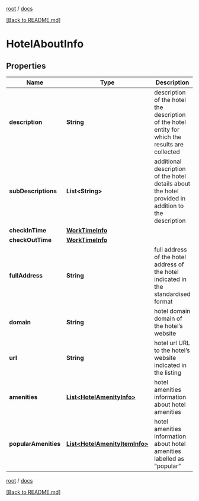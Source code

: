 [root](./../ "root") / [docs](./ "docs")

[[Back to README.md]](./../README.md "[Back to README.md]")

# HotelAboutInfo

## Properties

| Name | Type | Description | Notes |
|------------ | ------------- | ------------- | -------------|
|**description** | **String** | description of the hotel the description of the hotel entity for which the results are collected |  [optional] |
|**subDescriptions** | **List&lt;String&gt;** | additional description of the hotel details about the hotel provided in addition to the description |  [optional] |
|**checkInTime** | [**WorkTimeInfo**](WorkTimeInfo.md) |  |  [optional] |
|**checkOutTime** | [**WorkTimeInfo**](WorkTimeInfo.md) |  |  [optional] |
|**fullAddress** | **String** | full address of the hotel address of the hotel indicated in the standardised format |  [optional] |
|**domain** | **String** | hotel domain domain of the hotel’s website |  [optional] |
|**url** | **String** | hotel url URL to the hotel’s website indicated in the listing |  [optional] |
|**amenities** | [**List&lt;HotelAmenityInfo&gt;**](HotelAmenityInfo.md) | hotel amenities information about hotel amenities |  [optional] |
|**popularAmenities** | [**List&lt;HotelAmenityItemInfo&gt;**](HotelAmenityItemInfo.md) | hotel amenities information about hotel amenities labelled as “popular” |  [optional] |

[root](./../ "root") / [docs](./ "docs")

[[Back to README.md]](./../README.md "[Back to README.md]")